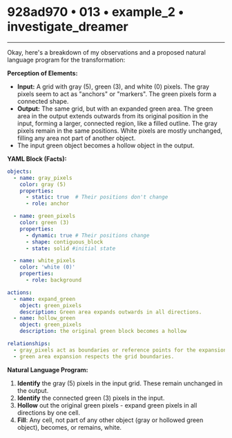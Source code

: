 # 928ad970 • 013 • example_2 • investigate_dreamer

---
Okay, here's a breakdown of my observations and a proposed natural language program for the transformation:

**Perception of Elements:**

*   **Input:** A grid with gray (5), green (3), and white (0) pixels. The gray pixels seem to act as "anchors" or "markers". The green pixels form a connected shape.
*   **Output:** The same grid, but with an expanded green area. The green area in the output extends outwards from its original position in the input, forming a larger, connected region, like a filled outline. The gray pixels remain in the same positions. White pixels are mostly unchanged, filling any area not part of another object.
* The input green object becomes a hollow object in the output.

**YAML Block (Facts):**



```yaml
objects:
  - name: gray_pixels
    color: gray (5)
    properties:
      - static: true  # Their positions don't change
      - role: anchor

  - name: green_pixels
    color: green (3)
    properties:
      - dynamic: true # Their positions change
      - shape: contiguous_block
      - state: solid #initial state

  - name: white_pixels
    color: 'white (0)'
    properties:
      - role: background

actions:
  - name: expand_green
    object: green_pixels
    description: Green area expands outwards in all directions.
  - name: hollow_green
    object: green_pixels
    description: the original green block becomes a hollow

relationships:
  - gray_pixels act as boundaries or reference points for the expansion.
  - green area expansion respects the grid boundaries.
```



**Natural Language Program:**

1.  **Identify** the gray (5) pixels in the input grid. These remain unchanged in the output.
2.  **Identify** the connected green (3) pixels in the input.
3.  **Hollow** out the original green pixels - expand green pixels in all directions by one cell.
4.  **Fill**: Any cell, not part of any other object (gray or hollowed green object), becomes, or remains, white.



